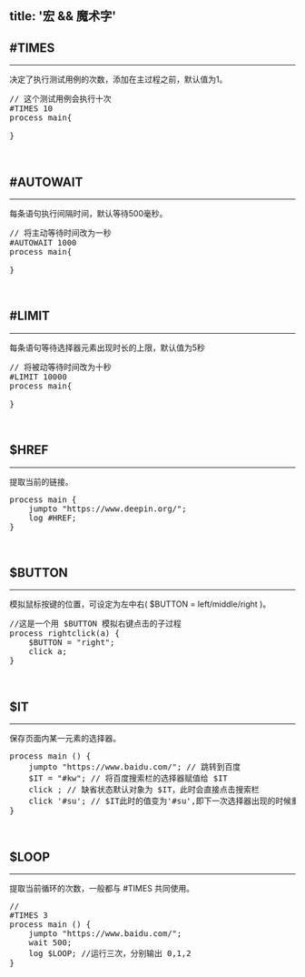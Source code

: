 title: '宏 && 魔术字'
---

## #TIMES
---
决定了执行测试用例的次数，添加在主过程之前，默认值为1。

<pre class='sublemon'>
// 这个测试用例会执行十次
#TIMES 10
process main{

}
</pre>

<br>

## #AUTOWAIT
---
每条语句执行间隔时间，默认等待500毫秒。

<pre class='sublemon'>
// 将主动等待时间改为一秒
#AUTOWAIT 1000
process main{

}
</pre>

<br>

## #LIMIT
---
每条语句等待选择器元素出现时长的上限，默认值为5秒
<pre class='sublemon'>
// 将被动等待时间改为十秒
#LIMIT 10000
process main{

}
</pre>
<br>

## $HREF
---

提取当前的链接。

<pre class='sublemon'>
process main {
    jumpto "https://www.deepin.org/";
    log #HREF;
}
</pre>

<br>

## $BUTTON
---

模拟鼠标按键的位置，可设定为左中右( $BUTTON = left/middle/right )。
<pre class='sublemon'>
//这是一个用 $BUTTON 模拟右键点击的子过程
process rightclick(a) {
    $BUTTON = "right";
    click a;
}
</pre>

<br>

## $IT
---

保存页面内某一元素的选择器。
<pre class='sublemon'>
process main () {
	jumpto "https://www.baidu.com/"; // 跳转到百度
	$IT = "#kw"; // 将百度搜索栏的选择器赋值给 $IT
	click ; // 缺省状态默认对象为 $IT，此时会直接点击搜索栏
	click '#su'; // $IT此时的值变为'#su',即下一次选择器出现的时候重新赋值给$IT
}
</pre>

<br>

## $LOOP
---

提取当前循环的次数，一般都与 #TIMES 共同使用。
<pre class='sublemon'>
//
#TIMES 3
process main () {
	jumpto "https://www.baidu.com/";
	wait 500;
	log $LOOP; //运行三次，分别输出 0,1,2
}
</pre>

<br>
